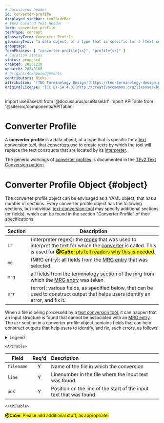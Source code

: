 ```yaml
---
# Docusaurus header
id: converter-profile
displayed_sidebar: tev2SideBar
# TEv2 Curated Text Header
term: converter-profile
termType: concept
glossaryTerm: Converter Profile
glossaryText: "a data object, of a type that is specific for a [text conversion tool](@), that [converters](@) use to create texts by which the [tool](text-conversion-tool@) will replace the text constructs that are located by its [interpreter](@)."
grouptags:
formPhrases: [ "converter-profile{ss}", "profile{ss}" ]
# Curation status
status: proposed
created: 20231218
updated: 20240108
# Origins/Acknowledgements
contributors: RieksJ
attribution: "[TNO Terminology Design](https://tno-terminology-design.github.io/tev2-specifications/docs)"
originalLicense: "[CC BY-SA 4.0](http://creativecommons.org/licenses/by-sa/4.0/?ref=chooser-v1)"
---
```


import useBaseUrl from '@docusaurus/useBaseUrl'
import APITable from '@site/src/components/APITable';

# Converter Profile

A **converter profile** is a data object, of a type that is specific for a [text conversion tool](@), that [converters](@) use to create texts by which the [tool](text-conversion-tool@) will replace the text constructs that are located by its [interpreter](@).

The generic workings of [converter profiles](@) is documented in the [TEv2 Text Conversion pattern](/docs/overview/tev2-text-conversion).

# Converter Profile Object {#object}

The converter profile object can be envisaged as a YAML object, that has a number of sections. Every converter profile object has the following sections, but individual [text-conversion-tool](@) may specify additional sections (or fields), which can be found in the section "Converter Profile" of their specifications.

| Section | Description |
| ------- | ----------- |
| `ir`    | (interpreter regex): the [regex](@) that was used to interpret the text for which the [converter](@) is called. This is used for <mark>**@Ca5e**: pls tell readers why this is needed</mark>. |
| `me`    | (MRG entry): all fields from the [MRG entry](@) that was selected. | 
| `mrg`   | all fields from the [terminology section](mrg#terminology@) of the [mrg](@) from which the [MRG entry](@) was taken |
| `err`   | (error): various fields, as specified below, that can be used to construct output that helps users identify an error, and fix it. |

When a file is being processed by a [text conversion tool](@), it can happen that an input structure is found that cannot be associated with an [MRG entry](@). The `err` section in a converter profile object contains fields that can help construct outputs that help users to identify, and fix, such errors, as follows:

<details>
  <summary>Legend</summary>

1. **`Field`** contains the field name;
2. **`Req'd`** specifies whether (`Y`) or not (`n`, or `F`) the field is always populated, or optional.
3. **`Description`** specifies the meaning of the field, and other things you may need to know, e.g. why it is needed, a required syntax, etc.

</details>

```mdx-code-block
<APITable>
```

| Field           | Req'd | Description |
| --------------- | :---: | :---------- |
| `filename`        | Y | Name of the file in which the conversion |
| `line`            | Y | Linenumber in the file where the input text was found. |
| `pos`             | Y | Position on the line of the start of the input text that was found. |

```mdx-code-block
</APITable>
```

<mark>**@Ca5e**: Please add additional stuff, as appropriate.</mark>
